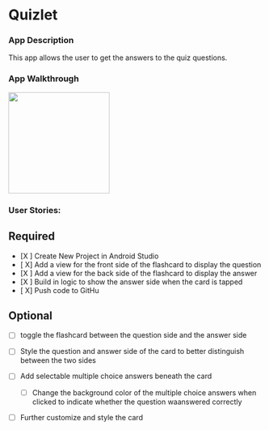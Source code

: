 # Quizlet
### App Description
 This app allows the user to get the answers to the quiz questions. 
 ### App Walkthrough
  <img src= "https://g.recordit.co/hGP3U7T5sr.gif" width=200> <br>
 
  ### User Stories:
  ## Required
- [X ] Create New Project in Android Studio
- [ X] Add a view for the front side of the flashcard to display the question
- [X ] Add a view for the back side of the flashcard to display the answer
- [X ] Build in logic to show the answer side when the card is tapped
- [ X] Push code to GitHu
## Optional
- [ ] toggle the flashcard between the question side and the answer side
- [ ] Style the question and answer side of the card to better distinguish between the two sides
- [ ] Add selectable multiple choice answers beneath the card
   - [ ] Change the background color of the multiple choice answers when clicked to indicate whether the question waanswered correctly
- [ ] Further customize and style the card
  

  
